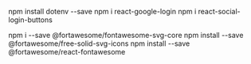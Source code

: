 npm install dotenv --save
npm i react-google-login
npm i react-social-login-buttons

npm i --save @fortawesome/fontawesome-svg-core
  npm install --save @fortawesome/free-solid-svg-icons
  npm install --save @fortawesome/react-fontawesome